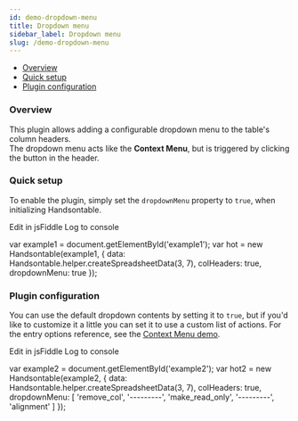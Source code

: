 ```yaml
---
id: demo-dropdown-menu
title: Dropdown menu
sidebar_label: Dropdown menu
slug: /demo-dropdown-menu
---
```


*   [Overview](#overview)
*   [Quick setup](#setup)
*   [Plugin configuration](#config)

### Overview

This plugin allows adding a configurable dropdown menu to the table's column headers.  
The dropdown menu acts like the **Context Menu**, but is triggered by clicking the button in the header.

### Quick setup

To enable the plugin, simply set the `dropdownMenu` property to `true`, when initializing Handsontable.

Edit in jsFiddle Log to console

var example1 = document.getElementById('example1'); var hot = new Handsontable(example1, { data: Handsontable.helper.createSpreadsheetData(3, 7), colHeaders: true, dropdownMenu: true });

### Plugin configuration

You can use the default dropdown contents by setting it to `true`, but if you'd like to customize it a little you can set it to use a custom list of actions. For the entry options reference, see the [Context Menu demo](/docs/8.2.0/demo-context-menu.html#page-specific).

Edit in jsFiddle Log to console

var example2 = document.getElementById('example2'); var hot2 = new Handsontable(example2, { data: Handsontable.helper.createSpreadsheetData(3, 7), colHeaders: true, dropdownMenu: \[ 'remove\_col', '---------', 'make\_read\_only', '---------', 'alignment' \] });

